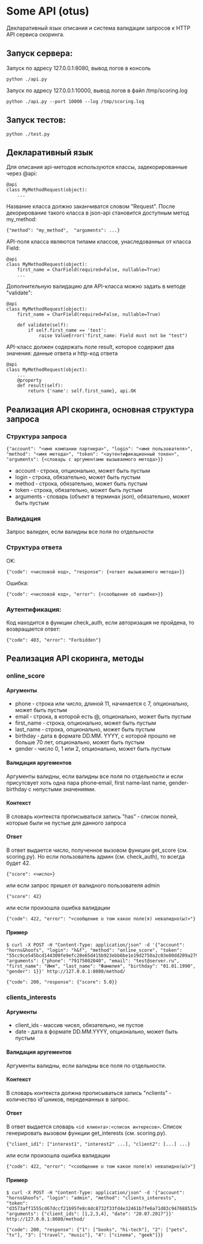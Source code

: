 Some API (otus)
===============

Декларативный язык описания и система валидации запросов к HTTP API сервиса скоринга.

Запуск сервера:
---------------

Запуск по адресу 127.0.0.1:8080, вывод логов в консоль

```
python ./api.py
```

Запуск по адресу 127.0.0.1:10000, вывод логов в файл /tmp/scoring.log

```
python ./api.py --port 10000 --log /tmp/scoring.log
```

Запуск тестов:
---------------

```
python ./test.py
```

Декларативный язык
------------------

Для описания api-методов используются классы, задекорированные через @api:

```
@api
class MyMethodRequest(object):
    ...
```

Название класса должно заканчиватся словом "Request". После декорирование такого класса в json-api становится доступным метод my_method:

```
{"method": "my_method",  "arguments": ...}
```

API-поля класса являются типами классов, унаследованных от класса Field:

```
@api
class MyMethodRequest(object):
    first_name = CharField(required=False, nullable=True)
    ...
```

Дополнительную валидацию для API-класса можно задать в методе "validate":


```
@api
class MyMethodRequest(object):
    first_name = CharField(required=False, nullable=True)

    def validate(self):
        if self.first_name == 'test':
            raise ValueError('first_name: Field must not be "test")
```

API-класс должен содержать поле result, которое содержит два значения: данные ответа и http-код ответа

```
@api
class MyMethodRequest(object):
    ...
    @property
    def result(self):
        return {'name': self.first_name}, api.OK
```

Реализация API скоринга, основная структура запроса
---------------------------------------------------

### Структура запроса

```
{"account": "<имя компании партнера>", "login": "<имя пользователя>", "method": "<имя метода>", "token": "<аутентификационный токен>", "arguments": {<словарь с аргументами вызываемого метода>}}
```

* account ‐ строка, опционально, может быть пустым
* login ‐ строка, обязательно, может быть пустым
* method ‐ строка, обязательно, может быть пустым
* token ‐ строка, обязательно, может быть пустым
* arguments ‐ словарь (объект в терминах json), обязательно, может быть пустым

### Валидация

Запрос валиден, если валидны все поля по отдельности

### Структура ответа

OK:

```
{"code": <числовой код>, "response": {<ответ вызываемого метода>}}
```

Ошибка:

```
{"code": <числовой код>, "error": {<сообщение об ошибке>}}
```

### Аутентификация:

Код находится в функции check_auth, если авторизация не пройдена, то возвращается ответ:

```
{"code": 403, "error": "Forbidden"}
```

Реализация API скоринга, методы
-------------------------------

### online_score

#### Аргументы

* phone ‐ строка или число, длиной 11, начинается с 7, опционально, может быть пустым
* email ‐ строка, в которой есть @, опционально, может быть пустым
* first_name ‐ строка, опционально, может быть пустым
* last_name ‐ строка, опционально, может быть пустым
* birthday ‐ дата в формате DD.MM. YYYY, с которой прошло не больше 70 лет, опционально, может быть пустым
* gender ‐ число 0, 1 или 2, опционально, может быть пустым

#### Валидация аругементов

Аргументы валидны, если валидны все поля по отдельности и если присутсвует хоть одна пара phone‐email, first name‐last name, gender‐birthday с непустыми значениями.

#### Контекст

В словарь контекста прописываться запись "has" ‐ список полей, которые были не пустые для данного запроса

#### Ответ

В ответ выдается число, полученное вызовом функции get_score (см. scoring.py). Но если пользователь админ (см. check_auth), то всегда будет 42.

```
{"score": <число>}
```

или если запрос пришел от валидного пользователя admin

```
{"score": 42}
```

или если произошла ошибка валидации

```
{"code": 422, "error": "<сообщение о том какое поле(я) невалидно(ы)>"}
```

#### Пример

```
$ curl -X POST -H "Content-Type: application/json" -d '{"account": "horns&hoofs", "login": "h&f", "method": "online_score", "token": "55cc9ce545bcd144300fe9efc28e65d415b923ebb6be1e19d2750a2c03e80dd209a27954dca045e5bb12418e7d89b6d718a9e35af3", "arguments": {"phone": "79175002040", "email": "test@server.ru", "first_name": "Имя", "last_name": "Фамилия", "birthday": "01.01.1990", "gender": 1}}' http://127.0.0.1:8080/method/
```

```
{"code": 200, "response": {"score": 5.0}}
```

### clients_interests

#### Аргументы

* client_ids ‐ массив чисел, обязательно, не пустое
* date ‐ дата в формате DD.MM.YYYY, опционально, может быть пустым

#### Валидация аругементов

Аргументы валидны, если валидны все поля по отдельности.

#### Контекст

В словарь контекста должна прописываться запись "nclients" ‐ количество id'шников, переденанных в запрос.

#### Ответ

В ответ выдается словарь `<id клиента>:<список интересов>`. Список генерировать вызовом функции get_interests (см. scoring.py).

```
{"client_id1": ["interest1", "interest2" ...], "client2": [...] ...}
```

или если произошла ошибка валидации

```
{"code": 422, "error": "<сообщение о том какое поле(я) невалидно(ы)>"}
```

#### Пример

```
$ curl -X POST -H "Content-Type: application/json" -d '{"account": "horns&hoofs", "login": "admin", "method": "clients_interests", "token": "d3573aff1555cd67dccf21b95fe8c4dc8732f33fd4e32461b7fe6a71d83c947688515e36774c00fb630b039fe2223c991f045f13f2", "arguments": {"client_ids": [1,2,3,4], "date": "20.07.2017"}}' http://127.0.0.1:8080/method/
```

```
{"code": 200, "response": {"1": ["books", "hi-tech"], "2": ["pets", "tv"], "3": ["travel", "music"], "4": ["cinema", "geek"]}}
```

